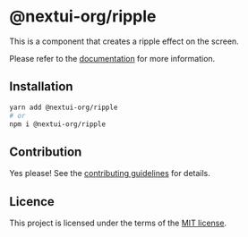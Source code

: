 # @nextui-org/ripple

This is a component that creates a ripple effect on the screen.

Please refer to the [documentation](https://nextui.org/docs/components/button) for more information.

## Installation

```sh
yarn add @nextui-org/ripple
# or
npm i @nextui-org/ripple
```

## Contribution

Yes please! See the
[contributing guidelines](https://github.com/nextui-org/nextui/blob/master/CONTRIBUTING.md)
for details.

## Licence

This project is licensed under the terms of the
[MIT license](https://github.com/nextui-org/nextui/blob/master/LICENSE).
